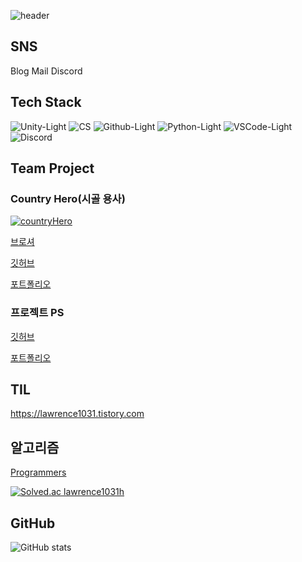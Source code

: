 ![header](https://capsule-render.vercel.app/api?height=300&type=Waving&color=0:000000,100:8C8C8C&text=Welcome&desc=Seongmin%20Jo's%20Github%20Profile&descSize=15&descAlign=56&descAlignY=62)

## SNS
Blog
Mail
Discord


## Tech Stack

![Unity-Light](https://github.com/Lawrence1031/Lawrence1031/assets/144416099/88870f2c-bf50-419a-a9eb-18351b35ae0d "Unity")
![CS](https://github.com/Lawrence1031/Lawrence1031/assets/144416099/700677ff-7aa5-4602-b0ab-619cc75f784e "C#")
![Github-Light](https://github.com/Lawrence1031/Lawrence1031/assets/144416099/abe300d0-cf19-48c3-ae43-2b297c58e5fe "Github")
![Python-Light](https://github.com/Lawrence1031/Lawrence1031/assets/144416099/a5bd8e49-2d92-4f17-8596-bbb30cd308de "Python")
![VSCode-Light](https://github.com/Lawrence1031/Lawrence1031/assets/144416099/2cbadd35-6b0b-4583-adeb-8190a3e565f3 "VSCode")
![Discord](https://github.com/Lawrence1031/Lawrence1031/assets/144416099/497bd460-8948-4d20-8fcc-89ddd636dd47 "Discord")

## Team Project

### Country Hero(시골 용사)

[![countryHero](https://github.com/Lawrence1031/Lawrence1031/assets/144416099/3dce6db9-1ad0-4f6e-a07d-0ebe83ddde68)](https://yongtaej.itch.io/countryhero)

[브로셔](https://far-diagnostic-40e.notion.site/COUNTRY-HERO-eceec0f4ae5041a28fc7a79ad1f8d83f)

[깃허브](https://github.com/Lawrence1031/Metroidvania_Final)

[포트폴리오]()

### 프로젝트 PS

[깃허브]()

[포트폴리오]()

## TIL

https://lawrence1031.tistory.com

## 알고리즘

[Programmers](https://career.programmers.co.kr/pr/lawrence1031h_2119)

[![Solved.ac
lawrence1031h](http://mazassumnida.wtf/api/generate_badge?boj=lawrence1031h)](https://solved.ac/lawrence1031h "BaekJoon")

## GitHub

![GitHub stats](https://github-readme-stats.vercel.app/api?username=Lawrence1031&show_icons=true&theme=radical)
